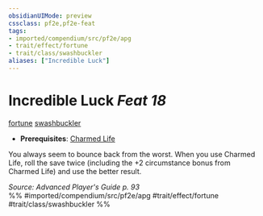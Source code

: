 ```yaml
---
obsidianUIMode: preview
cssclass: pf2e,pf2e-feat
tags:
- imported/compendium/src/pf2e/apg
- trait/effect/fortune
- trait/class/swashbuckler
aliases: ["Incredible Luck"]
---
```

# Incredible Luck  *Feat 18*  
[fortune](fortune.md)  [swashbuckler](rules/traits/swashbuckler-apg.md)  

- **Prerequisites**: [Charmed Life](charmed-life-apg.md)

You always seem to bounce back from the worst. When you use Charmed Life, roll the save twice (including the +2 circumstance bonus from Charmed Life) and use the better result.

*Source: Advanced Player's Guide p. 93*  
%% #imported/compendium/src/pf2e/apg #trait/effect/fortune #trait/class/swashbuckler %%